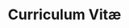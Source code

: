 ---
title: Curriculum Vitæ
layout: cv
actions:
  - label: "Me rencontrer"
    icon: pdf
    url: "https://calendly.com/tgeorges-sylvestre/45min"
---